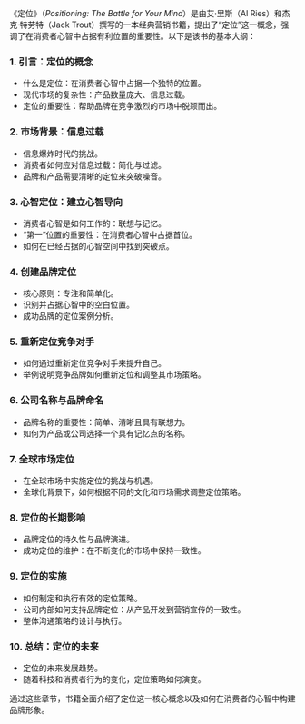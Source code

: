 《定位》（*Positioning: The Battle for Your Mind*）是由艾·里斯（Al Ries）和杰克·特劳特（Jack Trout）撰写的一本经典营销书籍，提出了“定位”这一概念，强调了在消费者心智中占据有利位置的重要性。以下是该书的基本大纲：

### 1. **引言：定位的概念**
   - 什么是定位：在消费者心智中占据一个独特的位置。
   - 现代市场的复杂性：产品数量庞大、信息过载。
   - 定位的重要性：帮助品牌在竞争激烈的市场中脱颖而出。

### 2. **市场背景：信息过载**
   - 信息爆炸时代的挑战。
   - 消费者如何应对信息过载：简化与过滤。
   - 品牌和产品需要清晰的定位来突破噪音。

### 3. **心智定位：建立心智导向**
   - 消费者心智是如何工作的：联想与记忆。
   - “第一”位置的重要性：在消费者心智中占据首位。
   - 如何在已经占据的心智空间中找到突破点。

### 4. **创建品牌定位**
   - 核心原则：专注和简单化。
   - 识别并占据心智中的空白位置。
   - 成功品牌的定位案例分析。

### 5. **重新定位竞争对手**
   - 如何通过重新定位竞争对手来提升自己。
   - 举例说明竞争品牌如何重新定位和调整其市场策略。

### 6. **公司名称与品牌命名**
   - 品牌名称的重要性：简单、清晰且具有联想力。
   - 如何为产品或公司选择一个具有记忆点的名称。

### 7. **全球市场定位**
   - 在全球市场中实施定位的挑战与机遇。
   - 全球化背景下，如何根据不同的文化和市场需求调整定位策略。

### 8. **定位的长期影响**
   - 品牌定位的持久性与品牌演进。
   - 成功定位的维护：在不断变化的市场中保持一致性。

### 9. **定位的实施**
   - 如何制定和执行有效的定位策略。
   - 公司内部如何支持品牌定位：从产品开发到营销宣传的一致性。
   - 整体沟通策略的设计与执行。

### 10. **总结：定位的未来**
   - 定位的未来发展趋势。
   - 随着科技和消费者行为的变化，定位策略如何演变。

通过这些章节，书籍全面介绍了定位这一核心概念以及如何在消费者的心智中构建品牌形象。